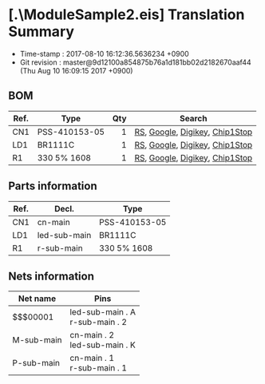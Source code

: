 # [.\ModuleSample2.eis] Translation Summary

* Time-stamp : 2017-08-10 16:12:36.5636234 +0900
*  Git revision : master@9d12100a854875b76a1d181bb02d2182670aaf44 (Thu Aug 10 16:09:15 2017 +0900)


## BOM

|Ref.|Type|Qty|Search|
|--|--|--:|--|
|CN1|PSS-410153-05|1|[RS](http://jp.rs-online.com/web/c/?sra=oss&r=t&searchTerm=PSS-410153-05), [Google](https://www.google.co.jp/search?q=PSS-410153-05), [Digikey](https://www.digikey.jp/products/ja?keywords=PSS-410153-05), [Chip1Stop](http://www.chip1stop.com/search.do?classCd=&did=&keyword=PSS-410153-05)|
|LD1|BR1111C|1|[RS](http://jp.rs-online.com/web/c/?sra=oss&r=t&searchTerm=BR1111C), [Google](https://www.google.co.jp/search?q=BR1111C), [Digikey](https://www.digikey.jp/products/ja?keywords=BR1111C), [Chip1Stop](http://www.chip1stop.com/search.do?classCd=&did=&keyword=BR1111C)|
|R1|330 5% 1608|1|[RS](http://jp.rs-online.com/web/c/?sra=oss&r=t&searchTerm=330%205%25%201608), [Google](https://www.google.co.jp/search?q=330%205%25%201608), [Digikey](https://www.digikey.jp/products/ja?keywords=330%205%25%201608), [Chip1Stop](http://www.chip1stop.com/search.do?classCd=&did=&keyword=330%205%25%201608)|
## Parts information

|Ref.|Decl.|Type|
|--|--|--|
|CN1|cn-main|PSS-410153-05|
|LD1|led-sub-main|BR1111C|
|R1|r-sub-main|330 5% 1608|
## Nets information

|Net name|Pins|
|--|--|
|$$$00001|led-sub-main . A<br>r-sub-main . 2|
|M-sub-main|cn-main . 2<br>led-sub-main . K|
|P-sub-main|cn-main . 1<br>r-sub-main . 1|
